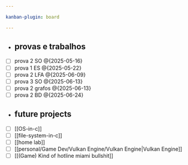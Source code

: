 ```yaml
---

kanban-plugin: board

---
```


- ## provas e trabalhos
- [ ] prova 2 SO @{2025-05-16}
- [ ] prova 1 ES @{2025-05-22}
- [ ] prova 2 LFA @{2025-06-09}
- [ ] prova 3 SO @{2025-06-13}
- [ ] prova 2 grafos @{2025-06-13}
- [ ] prova 2 BD @{2025-06-24}
- ## future projects
- [ ] [[OS-in-c]]
- [ ] [[file-system-in-c]]
- [ ] [[home lab]]
- [ ] [[personal/Game Dev/Vulkan Engine/Vulkan Engine|Vulkan Engine]]
- [ ] [[(Game) Kind of hotline miami bullshit]]
